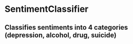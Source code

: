 # SentimentClassifier

## Classifies sentiments into 4 categories (depression, alcohol, drug, suicide)
